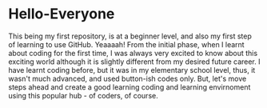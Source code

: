 # Hello-Everyone
This being my first repository, is at a beginner level, and also my first step of learning to use GitHub. Yeaaaah!
From the initial phase, when I learnt about coding for the first time, I was always very excited to know about this exciting world although it is slightly different from my desired future career. I have learnt coding before, but it was in my elementary school level, thus, it wasn't much advanced, and used button-ish codes only. But, let's move steps ahead and create a good learning coding and learning envirnoment using this popular hub - of coders, of course.
